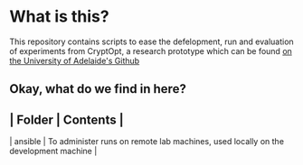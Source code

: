# What is this?

This repository contains scripts to ease the defelopment, run and evaluation of experiments from CryptOpt, a research prototype which can be found [ on the University of Adelaide's Github ](https://github.com/0xADE1A1DE/CryptOpt)


## Okay, what do we find in here?

| Folder | Contents |
-----
| ansible | To administer runs on remote lab machines, used locally on the development machine |
